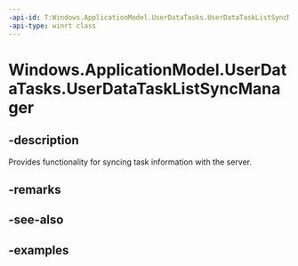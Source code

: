```yaml
---
-api-id: T:Windows.ApplicationModel.UserDataTasks.UserDataTaskListSyncManager
-api-type: winrt class
---
```


<!-- Class syntax.
public class UserDataTaskListSyncManager
-->

# Windows.ApplicationModel.UserDataTasks.UserDataTaskListSyncManager

## -description
Provides functionality for syncing task information with the server.

## -remarks

## -see-also

## -examples
